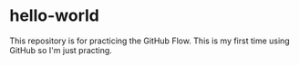# hello-world
This repository is for practicing the GitHub Flow.
This is my first time using GitHub so I'm just practing.
